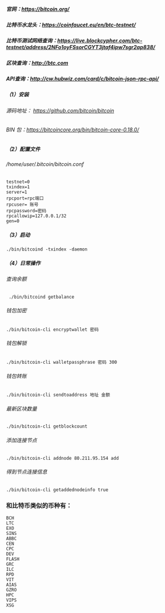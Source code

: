 

####
##### 官网：https://bitcoin.org/
##### 比特币水龙头：https://coinfaucet.eu/en/btc-testnet/
##### 比特币测试网络查询：https://live.blockcypher.com/btc-testnet/address/2NFo1oyFSsorCGYT3jtaf4ipw7sgr2ap838/
##### 区块查询：http://btc.com
##### API查询：http://cw.hubwiz.com/card/c/bitcoin-json-rpc-api/

##### （1）安装
###### 源码地址： https://github.com/bitcoin/bitcoin
###### BIN 包：https://bitcoincore.org/bin/bitcoin-core-0.18.0/

##### （2）配置文件
###### /home/user/.bitcoin/bitcoin.conf
```
testnet=0
txindex=1
server=1
rpcport=rpc端口
rpcuser= 账号
rpcpassword=密码
rpcallowip=127.0.0.1/32
gen=0
```

##### （3）启动
`./bin/bitcoind -txindex -daemon`

##### （4）日常操作
###### 查询余额
` ./bin/bitcoind getbalance`

###### 钱包加密
`./bin/bitcoin-cli encryptwallet 密码`

###### 钱包解锁
`./bin/bitcoin-cli walletpassphrase 密码 300`

###### 钱包转账
`./bin/bitcoin-cli sendtoaddress 地址 金额`

###### 最新区块数量
`./bin/bitcoin-cli getblockcount`

###### 添加连接节点
`./bin/bitcoin-cli addnode 80.211.95.154 add`

###### 得到节点连接信息
`./bin/bitcoin-cli getaddednodeinfo true `


### 和比特币类似的币种有：
```
BCH
LTC
EXO
SINS
ABBC
CEN
CPC
DEV
FLASH
GRC
ILC
RPD
VIT
AIAS
GZRO
HPC
VIPS
XSG
```

